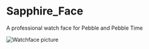 # Sapphire_Face
A professional watch face for Pebble and Pebble Time

![Watchface picture](https://github.com/maxkross/Sapphire_Face/blob/master/Color%20Screenshot.png)
